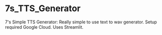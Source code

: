 # 7s_TTS_Generator
7's Simple TTS Generator: Really simple to use text to wav generator. Setup required Google Cloud. Uses Streamlit.

